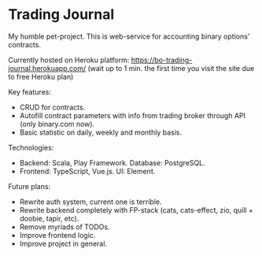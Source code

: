 # Trading Journal

My humble pet-project. This is web-service for accounting binary options' contracts.

Currently hosted on Heroku platform: https://bo-trading-journal.herokuapp.com/
(wait up to 1 min. the first time you visit the site due to free Heroku plan)

Key features:
* CRUD for contracts.
* Autofill contract parameters with info from trading broker through API (only binary.com now).
* Basic statistic on daily, weekly and monthly basis.

Technologies:
* Backend: Scala, Play Framework. Database: PostgreSQL.
* Frontend: TypeScript, Vue.js. UI: Element.

Future plans:
* Rewrite auth system, current one is terrible.
* Rewrite backend completely with FP-stack (cats, cats-effect, zio, quill + doobie, tapir, etc).
* Remove myriads of TODOs.
* Improve frontend logic.
* Improve project in general.
